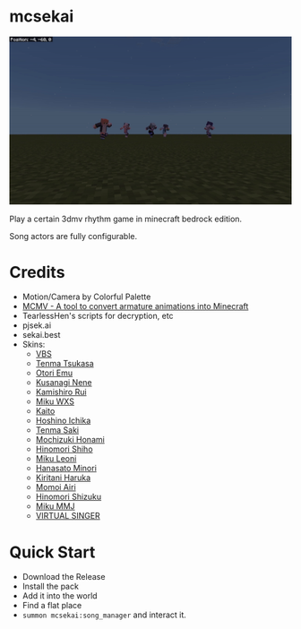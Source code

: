# mcsekai
![](./preview.gif)

Play a certain 3dmv rhythm game in minecraft bedrock edition.

Song actors are fully configurable.

# Credits
- Motion/Camera by Colorful Palette
- [MCMV - A tool to convert armature animations into Minecraft](https://github.com/hanmindev/MCMV)
- TearlessHen's scripts for decryption, etc
- pjsek.ai
- sekai.best
- Skins:
  - [VBS](https://www.planetminecraft.com/member/rroselia)
  - [Tenma Tsukasa](https://www.planetminecraft.com/member/rroselia)
  - [Otori Emu](https://www.planetminecraft.com/member/kewpie/)
  - [Kusanagi Nene](https://www.planetminecraft.com/member/shu/)
  - [Kamishiro Rui](https://www.planetminecraft.com/member/shu/)
  - [Miku WXS](https://www.planetminecraft.com/member/fgjkgdjlknmk/)
  - [Kaito](https://www.planetminecraft.com/member/hazu_kashi/)
  - [Hoshino Ichika](https://www.planetminecraft.com/member/rroselia)
  - [Tenma Saki](https://www.planetminecraft.com/member/rroselia)
  - [Mochizuki Honami](https://www.planetminecraft.com/member/rroselia)
  - [Hinomori Shiho](https://www.planetminecraft.com/member/rroselia)
  - [Miku Leoni](https://www.planetminecraft.com/member/rroselia)
  - [Hanasato Minori](https://www.minecraftskins.com/skin/21995398/minori-hanasato/)
  - [Kiritani Haruka](https://www.minecraftskins.com/skin/18286817/project-sekai--kiritani-haruka/)
  - [Momoi Airi](https://www.minecraftskins.com/skin/22367362/airi-momoi-pjsk/)
  - [Hinomori Shizuku](https://www.minecraftskins.com/skin/21703878/shizuku-hinomori/)
  - [Miku MMJ](https://www.minecraftskins.com/skin/22387293/more-more-jump-miku--3rd-anni-redesign-/)
  - [VIRTUAL SINGER](https://www.planetminecraft.com/member/alchemyandmagic/)

# Quick Start
- Download the Release
- Install the pack
- Add it into the world
- Find a flat place
- `summon mcsekai:song_manager` and interact it.